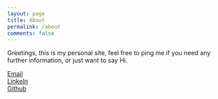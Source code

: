 ```yaml
---
layout: page
title: About
permalink: /about
comments: false
---
```


Greetings, this is my personal site, feel free to ping me if you need any further information, or just want to say Hi.

<a href="mailto:luqmansen@gmail.com" target="_blank">Email</a>
<br>
<a href="https://www.linkedin.com/in/luqmansen/" target="_blank">LinkeIn</a>
<br>
<a href="https://www.github.com/luqmansen/" target="_blank">Github</a>

